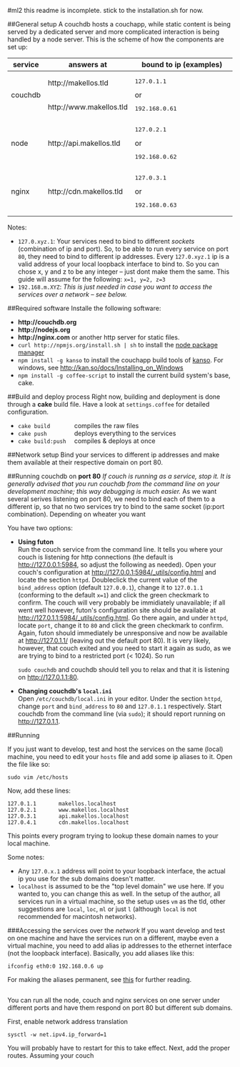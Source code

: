 #ml2
this readme is incomplete. stick to the installation.sh for now.

##General setup
A couchdb hosts a couchapp, while static content is being served by a dedicated
server and more complicated interaction is being handled by a node server. 
This is the scheme of how the components are set up:

<table>  
    <thead>
        <tr><th>service</th><th>answers at</th><th style="width: 50%">bound to ip (examples)</th></tr>
    </thead>
    <tbody>
        <tr><td rowspan="2">couchdb</td>
            <td>http://makellos.tld</td>
            <td rowspan="2"><pre>127.0.1.1</pre>or<pre>192.168.0.61</pre></td>
        </tr>
        <tr><td>http://www.makellos.tld</td></tr>
        <tr><td>node</td>
            <td>http://api.makellos.tld</td>
            <td><pre>127.0.2.1</pre> or <pre>192.168.0.62</pre></td>
        </tr>
        <tr><td>nginx</td>
            <td>http://cdn.makellos.tld</td>
            <td><pre>127.0.3.1</pre> or <pre>192.168.0.63</pre></td>
        </tr>
    </tbody>

</table>

Notes: 

* `127.0.xyz.1`: Your services need to bind to different _sockets_ (combination of ip and port).
So, to be able to run every service on port `80`, they need to bind to different ip addresses. Every 
`127.0.xyz.1` ip is a valid address of your local loopback interface to bind to. So you can chose x, y and
z to be any integer – just dont make them the same. This guide will assume for the following: `x=1, y=2, z=3`
* `192.168.m.XYZ`: _This is just needed in case you want to access the services over a network – see below._

##Required software
Installe the following software:

* __http://couchdb.org__ 
* __http://nodejs.org__
* __http://nginx.com__ or another http server for static files.
* `curl http://npmjs.org/install.sh | sh` to install the [node package manager](__http://npmjs.org__)
* `npm install -g kanso` to install the couchapp build tools of [kanso](__http://kan.so__). For windows,
see http://kan.so/docs/Installing_on_Windows
* `npm install -g coffee-script` to install the current build system's base, cake.

##Build and deploy process
Right now, building and deployment is done through a __cake__ build file. Have a look at `settings.coffee` 
for detailed configuration. 

* `cake build       ` compiles the raw files
* `cake push        ` deploys everything to the services
* `cake build:push  ` compiles & deploys at once


##Network setup
Bind your services to different ip addresses and make them available at their respective 
domain on port 80.

##Running couchdb on __port 80__
_If couch is running as a service, stop it. It is generally advised that you run couchdb from
the command line on your development machine; this way debugging is much easier._
As we want several serives listening on port 80, we need to bind each of them to a 
different ip, so that no two services try to bind to the same socket (ip:port combination).
Depending on wheater you want 

You have two options:

* __Using futon__  
Run the couch service from the command line. It tells you where your couch is listening for
http connections (the default is <http://127.0.0.1:5984>, so adjust the following as needed). 
Open your couch's configuration at <http://127.0.0.1:5984/_utils/config.html> and locate the 
section `httpd`. 
Doubleclick the current value of the `bind_address` option (default `127.0.0.1`), change it to 
`127.0.1.1` (conforming to the default `x=1`) and click the green checkmark to confirm. 
The couch will very probably be immidiately unavailable; if all went well however, futon's 
configuration site should be available at <http://127.0.1.1:5984/_utils/config.html>. 
Go there again, and under `httpd`, locate `port`, change it to `80` and click the green 
checkmark to confirm. 
Again, futon should immediately be unresponsive and now be available at <http://127.0.1.1/> 
(leaving out the default port 80). It is very likely, however, that couch exited and you need 
to start it again as sudo, as we are trying to bind to a restricted port (< 1024). So run 

    `sudo couchdb` 
and couchdb should tell you to relax and
that it is listening on <http://127.0.1.1:80>.

* __Changing couchdb's `local.ini`__  
Open `/etc/couchdb/local.ini` in your editor. Under the section `httpd`, change `port` and 
`bind_address` to `80` and `127.0.1.1` respectively. Start couchdb from the command line (via `sudo`);
it should report running on <http://127.0.1.1>.

##Running

If you just want to develop, test and host the services on the same (local) machine, 
you need to edit your `hosts` file and add some ip aliases to it. Open the file like so:

    sudo vim /etc/hosts

Now, add these lines:

    127.0.1.1       makellos.localhost
    127.0.2.1       www.makellos.localhost
    127.0.3.1       api.makellos.localhost
    127.0.4.1       cdn.makellos.localhost

This points every program trying to lookup these domain names to your local machine. 

Some notes: 

* Any `127.0.x.1` address will point to your loopback interface, the actual 
ip you use for the sub domains doesn't matter.
* `localhost` is assumed to be the "top level domain" we use here. If you wanted to, 
you can change this as well. In the setup of the author, all services run in a virtual machine,
so the setup uses `vm` as the tld, other suggestions are `local`, `loc`, `ml` 
or just `l` (although `local` is not recommended for macintosh networks).


###Accessing the services over the _network_
If you want develop and test on one machine and have the services run on a different, 
maybe even a virtual machine, you need to add alias ip addresses to the ethernet interface 
(not the loopback interface). Basically, you add aliases like this:

    ifconfig eth0:0 192.168.0.6 up
    
For making the aliases permanent, see [this](http://www.cyberciti.biz/faq/linux-creating-or-adding-new-network-alias-to-a-network-card-nic/)
for further reading. 

##
You can run all the node, couch and nginx services on one server under different ports and 
have them respond on port 80 but different sub domains.

First, enable network address translation

    sysctl -w net.ipv4.ip_forward=1
    
You will probably have to restart for this to take effect.
Next, add the proper routes. Assuming your couch 








